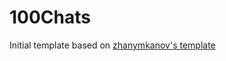 # 100Chats

Initial template based on [zhanymkanov's template](https://github.com/zhanymkanov/fastapi_production_template, "FastAPI Production Template")